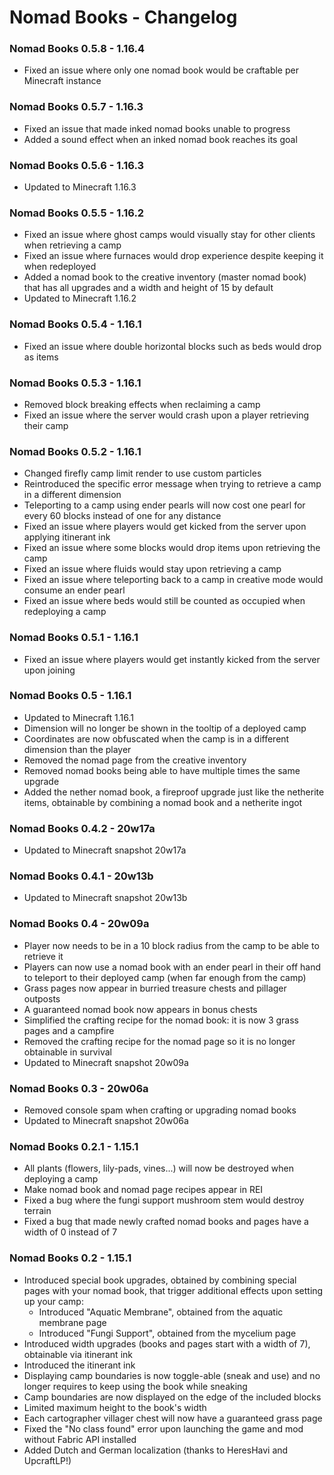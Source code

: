 # Nomad Books - Changelog

### Nomad Books 0.5.8 - 1.16.4
- Fixed an issue where only one nomad book would be craftable per Minecraft instance

### Nomad Books 0.5.7 - 1.16.3
- Fixed an issue that made inked nomad books unable to progress
- Added a sound effect when an inked nomad book reaches its goal

### Nomad Books 0.5.6 - 1.16.3
- Updated to Minecraft 1.16.3

### Nomad Books 0.5.5 - 1.16.2
- Fixed an issue where ghost camps would visually stay for other clients when retrieving a camp
- Fixed an issue where furnaces would drop experience despite keeping it when redeployed
- Added a nomad book to the creative inventory (master nomad book) that has all upgrades and a width and height of 15 by default
- Updated to Minecraft 1.16.2

### Nomad Books 0.5.4 - 1.16.1
- Fixed an issue where double horizontal blocks such as beds would drop as items

### Nomad Books 0.5.3 - 1.16.1
- Removed block breaking effects when reclaiming a camp
- Fixed an issue where the server would crash upon a player retrieving their camp

### Nomad Books 0.5.2 - 1.16.1
- Changed firefly camp limit render to use custom particles
- Reintroduced the specific error message when trying to retrieve a camp in a different dimension
- Teleporting to a camp using ender pearls will now cost one pearl for every 60 blocks instead of one for any distance
- Fixed an issue where players would get kicked from the server upon applying itinerant ink
- Fixed an issue where some blocks would drop items upon retrieving the camp
- Fixed an issue where fluids would stay upon retrieving a camp
- Fixed an issue where teleporting back to a camp in creative mode would consume an ender pearl
- Fixed an issue where beds would still be counted as occupied when redeploying a camp

### Nomad Books 0.5.1 - 1.16.1
- Fixed an issue where players would get instantly kicked from the server upon joining

### Nomad Books 0.5 - 1.16.1
- Updated to Minecraft 1.16.1
- Dimension will no longer be shown in the tooltip of a deployed camp
- Coordinates are now obfuscated when the camp is in a different dimension than the player
- Removed the nomad page from the creative inventory
- Removed nomad books being able to have multiple times the same upgrade
- Added the nether nomad book, a fireproof upgrade just like the netherite items, obtainable by combining a nomad book and a netherite ingot

### Nomad Books 0.4.2 - 20w17a
- Updated to Minecraft snapshot 20w17a

### Nomad Books 0.4.1 - 20w13b
- Updated to Minecraft snapshot 20w13b

### Nomad Books 0.4 - 20w09a
- Player now needs to be in a 10 block radius from the camp to be able to retrieve it
- Players can now use a nomad book with an ender pearl in their off hand to teleport to their deployed camp (when far enough from the camp)
- Grass pages now appear in burried treasure chests and pillager outposts
- A guaranteed nomad book now appears in bonus chests
- Simplified the crafting recipe for the nomad book: it is now 3 grass pages and a campfire
- Removed the crafting recipe for the nomad page so it is no longer obtainable in survival
- Updated to Minecraft snapshot 20w09a

### Nomad Books 0.3 - 20w06a
- Removed console spam when crafting or upgrading nomad books
- Updated to Minecraft snapshot 20w06a

### Nomad Books 0.2.1 - 1.15.1
- All plants (flowers, lily-pads, vines...) will now be destroyed when deploying a camp
- Make nomad book and nomad page recipes appear in REI
- Fixed a bug where the fungi support mushroom stem would destroy terrain
- Fixed a bug that made newly crafted nomad books and pages have a width of 0 instead of 7

### Nomad Books 0.2 - 1.15.1
- Introduced special book upgrades, obtained by combining special pages with your nomad book, that trigger additional effects upon setting up your camp:
  - Introduced "Aquatic Membrane", obtained from the aquatic membrane page
  - Introduced "Fungi Support", obtained from the mycelium page
- Introduced width upgrades (books and pages start with a width of 7), obtainable via itinerant ink
- Introduced the itinerant ink
- Displaying camp boundaries is now toggle-able (sneak and use) and no longer requires to keep using the book while sneaking
- Camp boundaries are now displayed on the edge of the included blocks
- Limited maximum height to the book's width
- Each cartographer villager chest will now have a guaranteed grass page
- Fixed the "No class found" error upon launching the game and mod without Fabric API installed
- Added Dutch and German localization (thanks to HeresHavi and UpcraftLP!)
